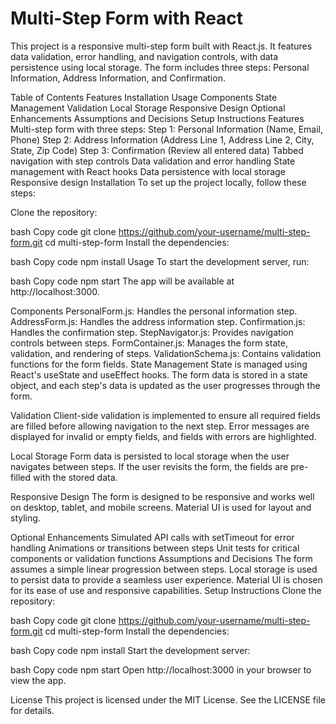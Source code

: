 
# Multi-Step Form with React

This project is a responsive multi-step form built with React.js. It features data validation, error handling, and navigation controls, with data persistence using local storage. The form includes three steps: Personal Information, Address Information, and Confirmation.

Table of Contents
Features
Installation
Usage
Components
State Management
Validation
Local Storage
Responsive Design
Optional Enhancements
Assumptions and Decisions
Setup Instructions
Features
Multi-step form with three steps:
Step 1: Personal Information (Name, Email, Phone)
Step 2: Address Information (Address Line 1, Address Line 2, City, State, Zip Code)
Step 3: Confirmation (Review all entered data)
Tabbed navigation with step controls
Data validation and error handling
State management with React hooks
Data persistence with local storage
Responsive design
Installation
To set up the project locally, follow these steps:

Clone the repository:

bash
Copy code
git clone https://github.com/your-username/multi-step-form.git
cd multi-step-form
Install the dependencies:

bash
Copy code
npm install
Usage
To start the development server, run:

bash
Copy code
npm start
The app will be available at http://localhost:3000.

Components
PersonalForm.js: Handles the personal information step.
AddressForm.js: Handles the address information step.
Confirmation.js: Handles the confirmation step.
StepNavigator.js: Provides navigation controls between steps.
FormContainer.js: Manages the form state, validation, and rendering of steps.
ValidationSchema.js: Contains validation functions for the form fields.
State Management
State is managed using React's useState and useEffect hooks. The form data is stored in a state object, and each step's data is updated as the user progresses through the form.

Validation
Client-side validation is implemented to ensure all required fields are filled before allowing navigation to the next step. Error messages are displayed for invalid or empty fields, and fields with errors are highlighted.

Local Storage
Form data is persisted to local storage when the user navigates between steps. If the user revisits the form, the fields are pre-filled with the stored data.

Responsive Design
The form is designed to be responsive and works well on desktop, tablet, and mobile screens. Material UI is used for layout and styling.

Optional Enhancements
Simulated API calls with setTimeout for error handling
Animations or transitions between steps
Unit tests for critical components or validation functions
Assumptions and Decisions
The form assumes a simple linear progression between steps.
Local storage is used to persist data to provide a seamless user experience.
Material UI is chosen for its ease of use and responsive capabilities.
Setup Instructions
Clone the repository:

bash
Copy code
git clone https://github.com/your-username/multi-step-form.git
cd multi-step-form
Install the dependencies:

bash
Copy code
npm install
Start the development server:

bash
Copy code
npm start
Open http://localhost:3000 in your browser to view the app.

License
This project is licensed under the MIT License. See the LICENSE file for details.

